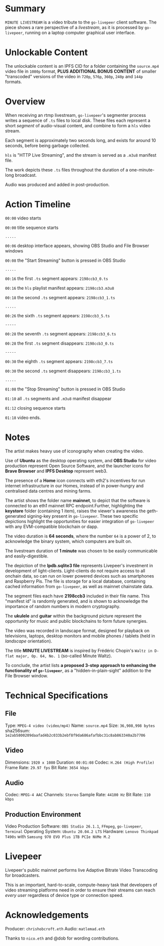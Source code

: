 # Summary

`MINUTE LIVESTREAM` is a video tribute to the `go-livepeer` client software. The piece shows a rare perspective of a _livestream_, as it is processed by `go-livepeer`, running on a laptop computer graphical user interface.

# Unlockable Content

The unlockable content is an IPFS CID for a folder containing the `source.mp4` video file in `1080p` format, **PLUS ADDITIONAL BONUS CONTENT** of smaller "transcoded" versions of the video in `720p`, `576p`, `360p`, `240p` and `144p` formats.

# Overview

When receiving an rtmp livestream, `go-livepeer`'s segmenter process writes a sequence of `.ts` files to local disk. These files each represent a short _segment_ of audio-visual content, and combine to form a `hls` video stream.

Each segment is approximately two seconds long, and exists for around 10 seconds, before being garbage collected.

`hls` is "HTTP Live Streaming", and the stream is served as a `.m3u8` manifest file.

The work depicts these `.ts` files throughout the duration of a one-minute-long broadcast.

Audio was produced and added in post-production.

# Action Timeline

`00:00` video starts

`00:00` title sequence starts

`.....`

`00:06` desktop interface appears, showing OBS Studio and File Browser windows

`00:08` the "Start Streaming" button is pressed in OBS Studio

`.....`

`00:16` the first `.ts` segment appears: `2198ccb3_0.ts`

`00:16` the `hls` playlist manifest appears: `2198ccb3.m3u8`

`00:18` the second `.ts` segment appears: `2198ccb3_1.ts`

`.....`

`00:26` the sixth `.ts` segment appears: `2198ccb3_5.ts`

`-----`

`00:28` the seventh `.ts` segment appears: `2198ccb3_6.ts`

`00:28` the first `.ts` segment disappears: `2198ccb3_0.ts`

`-----`

`00:30` the eighth `.ts` segment appears: `2198ccb3_7.ts`

`00:30` the second `.ts` segment disappears: `2198ccb3_1.ts`

`.....`

`01:08` the "Stop Streaming" button is pressed in OBS Studio

`01:10` all `.ts` segments and `.m3u8` manifest disappear

`01:12` closing sequence starts

`01:18` video ends.

# Notes

The artist makes heavy use of iconography when creating the video.

Use of **Ubuntu** as the desktop operating system, and **OBS Studio** for video production represent Open Source Software, and the launcher icons for **Brave Browser** and **IPFS Desktop** represent web3.

The presence of a **Home** icon connects with eth2's incentives for run internet infrastructure in our Homes, instead of in power-hungry and centralised data centres and mining farms.

The artist shows the folder name **mainnet**, to depict that the software is connected to an eth1 mainnet RPC endpoint.Further, highlighting the **keystore** folder (containing 1 item), raises the viewer's awareness the geth-generated signing-key present in `go-livepeer`. These two specific depictions highlight the opportunities for easier integration of `go-livepeer` with any EVM-compatible blockchain or dapp.

The video duration is **64 seconds**, where the number `64` is a power of 2, to acknowledge the binary system, which computers are built on.

The livestream duration of **1 minute** was chosen to be easily communicable and easily-digestible.

The depiction of the **lpdb.sqlite3 file** represents Livepeer's investment in development of light-clients. Light-clients do not require access to all onchain data, so can run on lower powered devices such as smartphones and Raspberry Pis. The file is storage for a local database, containing cached information from `go-livepeer`, as well as mainnet chainstate data.

The segment files each have **2198ccb3** included in their file name. This "manifest id" is randomly generated, and is shown to acknowledge the importance of random numbers in modern cryptography.

The **ukulele** and **guitar** within the background picture represent the opportunity for music and public blockchains to form future synergies.

The video was recorded in landscape format, designed for playback on televisions, laptops, desktop monitors and mobile phones / tablets (held in _landscape_ orientation).

The title **MINUTE LIVESTREAM** is inspired by Frédéric Chopin's `Waltz in D-flat major, Op. 64, No. 1` (so-called Minute Waltz).

To conclude, the artist lists **a proposed 3-step approach to enhancing the functionality of `go-livepeer`**, as a "hidden-in-plain-sight" addition to the File Browser window.

# Technical Specifications

## File

Type: `MPEG-4 video (video/mp4)`
Name: `source.mp4`
Size: `36,908,998 bytes`
sha256sum: `1e2ab5800209daafad4b2c033b2ebf8f9da686afafbbc31c8ab863340a2b7706`

## Video

Dimensions: `1920 x 1080`
Duration: `00:01:08`
Codec: `H.264 (High Profile)`
Frame Rate: `29.97 fps`
Bit Rate: `3654 kbps`

## Audio

Codec: `MPEG-4 AAC`
Channels: `Stereo`
Sample Rate: `44100 Hz`
Bit Rate: `110 kbps`

## Production Environment

Video Production Software: `OBS Studio 26.1.1`, `FFmpeg`, `go-livepeer`, `Terminal`
Operating System: `Ubuntu 20.04.2 LTS`
Hardware: `Lenovo Thinkpad T490s` with `Samsung 970 EVO Plus 1TB PCIe NVMe M.2`

# Livepeer

Livepeer's public mainnet performs live Adaptive Bitrate Video Transcoding for broadcasters.

This is an important, hard-to-scale, compute-heavy task that developers of video streaming platforms need in order to ensure their streams can reach _every user_ regardless of device type or connection speed.

# Acknowledgements

Producer: `chrishobcroft.eth`
Audio: `matlemad.eth`

Thanks to `nico.eth` and @dob for wording contributions.
